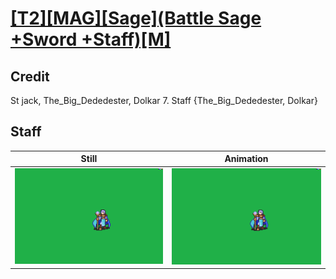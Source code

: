 # [\[T2\]\[MAG\]\[Sage\]\(Battle Sage +Sword +Staff\)\[M\]](../)

## Credit

St jack, The_Big_Dededester, Dolkar
7. Staff {The_Big_Dededester, Dolkar}
	
## Staff

| Still | Animation |
| :---: | :-------: |
| ![Staff still](./Staff_000.png) | ![Staff animation](./Staff.gif) |
